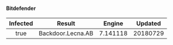 #### Bitdefender
| Infected      | Result      | Engine      | Updated      |
|:-------------:|:-----------:|:-----------:|:------------:|
| true | Backdoor.Lecna.AB | 7.141118 | 20180729 |

